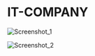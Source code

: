 # IT-COMPANY

![Screenshot_1](https://github.com/cipiripi13/IT-COMPANY/assets/68286246/f62fd7aa-1c41-4834-89d6-92955c201ed6)


![Screenshot_2](https://github.com/cipiripi13/IT-COMPANY/assets/68286246/87833a60-918b-42b0-96a3-65ae488df8be)
